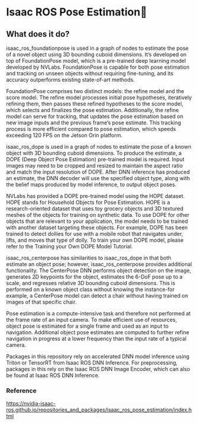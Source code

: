 # Isaac ROS Pose Estimation


## What does it do?

isaac_ros_foundationpose is used in a graph of nodes to estimate the pose of a novel object using 3D bounding cuboid dimensions. It’s developed on top of FoundationPose model, which is a pre-trained deep learning model developed by NVLabs. FoundationPose is capable for both pose estimation and tracking on unseen objects without requiring fine-tuning, and its accuracy outperforms existing state-of-art methods.

FoundationPose comprises two distinct models: the refine model and the score model. The refine model processes initial pose hypotheses, iteratively refining them, then passes these refined hypotheses to the score model, which selects and finalizes the pose estimation. Additionally, the refine model can serve for tracking, that updates the pose estimation based on new image inputs and the previous frame’s pose estimate. This tracking process is more efficient compared to pose estimation, which speeds exceeding 120 FPS on the Jetson Orin platform.

isaac_ros_dope is used in a graph of nodes to estimate the pose of a known object with 3D bounding cuboid dimensions. To produce the estimate, a DOPE (Deep Object Pose Estimation) pre-trained model is required. Input images may need to be cropped and resized to maintain the aspect ratio and match the input resolution of DOPE. After DNN inference has produced an estimate, the DNN decoder will use the specified object type, along with the belief maps produced by model inference, to output object poses.

NVLabs has provided a DOPE pre-trained model using the HOPE dataset. HOPE stands for Household Objects for Pose Estimation. HOPE is a research-oriented dataset that uses toy grocery objects and 3D textured meshes of the objects for training on synthetic data. To use DOPE for other objects that are relevant to your application, the model needs to be trained with another dataset targeting these objects. For example, DOPE has been trained to detect dollies for use with a mobile robot that navigates under, lifts, and moves that type of dolly. To train your own DOPE model, please refer to the Training your Own DOPE Model Tutorial.

isaac_ros_centerpose has similarities to isaac_ros_dope in that both estimate an object pose; however, isaac_ros_centerpose provides additional functionality. The CenterPose DNN performs object detection on the image, generates 2D keypoints for the object, estimates the 6-DoF pose up to a scale, and regresses relative 3D bounding cuboid dimensions. This is performed on a known object class without knowing the instance-for example, a CenterPose model can detect a chair without having trained on images of that specific chair.

Pose estimation is a compute-intensive task and therefore not performed at the frame rate of an input camera. To make efficient use of resources, object pose is estimated for a single frame and used as an input to navigation. Additional object pose estimates are computed to further refine navigation in progress at a lower frequency than the input rate of a typical camera.

Packages in this repository rely on accelerated DNN model inference using Triton or TensorRT from Isaac ROS DNN Inference. For preprocessing, packages in this rely on the Isaac ROS DNN Image Encoder, which can also be found at Isaac ROS DNN Inference.

### Reference

https://nvidia-isaac-ros.github.io/repositories_and_packages/isaac_ros_pose_estimation/index.html

